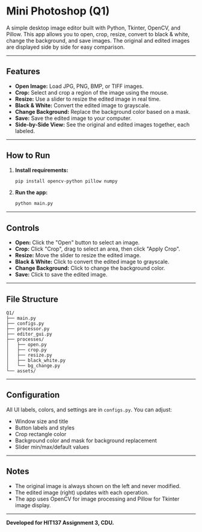 # Mini Photoshop (Q1)

A simple desktop image editor built with Python, Tkinter, OpenCV, and Pillow. This app allows you to open, crop, resize, convert to black & white, change the background, and save images. The original and edited images are displayed side by side for easy comparison.

---

## Features

- **Open Image:** Load JPG, PNG, BMP, or TIFF images.
- **Crop:** Select and crop a region of the image using the mouse.
- **Resize:** Use a slider to resize the edited image in real time.
- **Black & White:** Convert the edited image to grayscale.
- **Change Background:** Replace the background color based on a mask.
- **Save:** Save the edited image to your computer.
- **Side-by-Side View:** See the original and edited images together, each labeled.

---

## How to Run

1. **Install requirements:**
    ```bash
    pip install opencv-python pillow numpy
    ```

2. **Run the app:**
    ```bash
    python main.py
    ```

---

## Controls

- **Open:** Click the "Open" button to select an image.
- **Crop:** Click "Crop", drag to select an area, then click "Apply Crop".
- **Resize:** Move the slider to resize the edited image.
- **Black & White:** Click to convert the edited image to grayscale.
- **Change Background:** Click to change the background color.
- **Save:** Click to save the edited image.

---

## File Structure

```
Q1/
├── main.py
├── configs.py
├── processor.py
├── editor_gui.py
├── processes/
│   ├── open.py
│   ├── crop.py
│   ├── resize.py
│   ├── black_white.py
│   └── bg_change.py
└── assets/
```

---

## Configuration

All UI labels, colors, and settings are in `configs.py`. You can adjust:
- Window size and title
- Button labels and styles
- Crop rectangle color
- Background color and mask for background replacement
- Slider min/max/default values

---

## Notes

- The original image is always shown on the left and never modified.
- The edited image (right) updates with each operation.
- The app uses OpenCV for image processing and Pillow for Tkinter image display.

---

**Developed for HIT137 Assignment 3, CDU.**